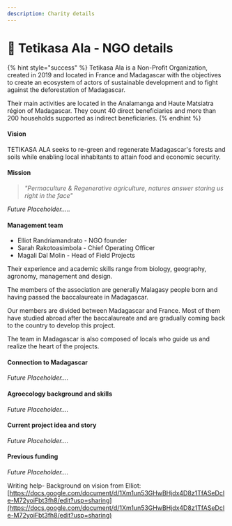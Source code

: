```yaml
---
description: Charity details
---
```


# 📧 Tetikasa Ala - NGO details

{% hint style="success" %}
Tetikasa Ala is a Non-Profit Organization, created in 2019 and located in France and Madagascar with the objectives to create an ecosystem of actors of sustainable development and to fight against the deforestation of Madagascar.

Their main activities are located in the Analamanga and Haute Matsiatra région of Madagascar. They count 40 direct beneficiaries and more than 200 households supported as indirect beneficiaries.
{% endhint %}

#### Vision

TETIKASA ALA seeks to re-green and regenerate Madagascar's forests and soils while enabling local inhabitants to attain food and economic security.

#### Mission

> _"Permaculture & Regenerative agriculture, natures answer staring us right in the face"_

_Future Placeholder....._

#### Management team

* Elliot Randriamandrato - NGO founder
* Sarah Rakotoasimbola - Chief Operating Officer
* Magali Dal Molin - Head of Field Projects

Their experience and academic skills range from biology, geography, agronomy, management and design.

The members of the association are generally Malagasy people born and having passed the baccalaureate in Madagascar.

Our members are divided between Madagascar and France. Most of them have studied abroad after the baccalaureate and are gradually coming back to the country to develop this project.

The team in Madagascar is also composed of locals who guide us and realize the heart of the projects.

#### Connection to Madagascar

_Future Placeholder...._

#### Agroecology background and skills

_Future Placeholder...._

#### Current project idea and story

_Future Placeholder...._

#### Previous funding

_Future Placeholder...._

Writing help- Background on vision from Elliot: [https://docs.google.com/document/d/1Xm1un53GHwBHjdx4D8z1TfASeDcIe-M72yoiFbt3fh8/edit?usp=sharing](https://docs.google.com/document/d/1Xm1un53GHwBHjdx4D8z1TfASeDcIe-M72yoiFbt3fh8/edit?usp=sharing)
